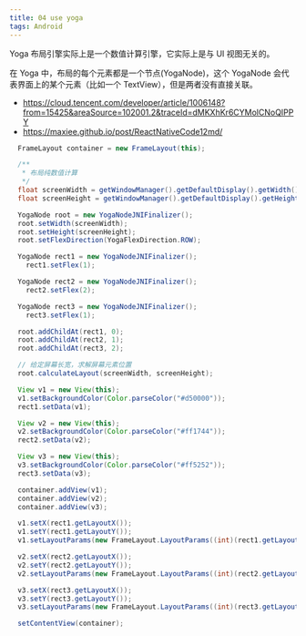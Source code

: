 ```yaml
---
title: 04 use yoga
tags: Android
---
```


Yoga 布局引擎实际上是一个数值计算引擎，它实际上是与 UI 视图无关的。

在 Yoga 中，布局的每个元素都是一个节点(YogaNode)，这个 YogaNode 会代表界面上的某个元素（比如一个 TextView），但是两者没有直接关联。

- https://cloud.tencent.com/developer/article/1006148?from=15425&areaSource=102001.2&traceId=dMKXhKr6CYMolCNoQIPPY
- https://maxiee.github.io/post/ReactNativeCode12md/

```java
  FrameLayout container = new FrameLayout(this);

  /**
   * 布局纯数值计算
   */
  float screenWidth = getWindowManager().getDefaultDisplay().getWidth();
  float screenHeight = getWindowManager().getDefaultDisplay().getHeight() - 56 - 24;

  YogaNode root = new YogaNodeJNIFinalizer();
  root.setWidth(screenWidth);
  root.setHeight(screenHeight);
  root.setFlexDirection(YogaFlexDirection.ROW);

  YogaNode rect1 = new YogaNodeJNIFinalizer();
    rect1.setFlex(1);

  YogaNode rect2 = new YogaNodeJNIFinalizer();
    rect2.setFlex(2);

  YogaNode rect3 = new YogaNodeJNIFinalizer();
    rect3.setFlex(1);

  root.addChildAt(rect1, 0);
  root.addChildAt(rect2, 1);
  root.addChildAt(rect3, 2);

  // 给定屏幕长宽，求解屏幕元素位置
  root.calculateLayout(screenWidth, screenHeight);

  View v1 = new View(this);
  v1.setBackgroundColor(Color.parseColor("#d50000"));
  rect1.setData(v1);

  View v2 = new View(this);
  v2.setBackgroundColor(Color.parseColor("#ff1744"));
  rect2.setData(v2);

  View v3 = new View(this);
  v3.setBackgroundColor(Color.parseColor("#ff5252"));
  rect3.setData(v3);

  container.addView(v1);
  container.addView(v2);
  container.addView(v3);

  v1.setX(rect1.getLayoutX());
  v1.setY(rect1.getLayoutY());
  v1.setLayoutParams(new FrameLayout.LayoutParams((int)(rect1.getLayoutWidth()), (int)(rect1.getLayoutHeight())));

  v2.setX(rect2.getLayoutX());
  v2.setY(rect2.getLayoutY());
  v2.setLayoutParams(new FrameLayout.LayoutParams((int)(rect2.getLayoutWidth()), (int)(rect2.getLayoutHeight())));

  v3.setX(rect3.getLayoutX());
  v3.setY(rect3.getLayoutY());
  v3.setLayoutParams(new FrameLayout.LayoutParams((int)(rect3.getLayoutWidth()), (int)(rect3.getLayoutHeight())));

  setContentView(container);
```